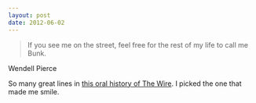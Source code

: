 ```yaml
---
layout: post
date: 2012-06-02
---
```


>If you see me on the street, feel free for the rest of my life to call me Bunk.

Wendell Pierce 

So many great lines in [this oral history of The Wire](http://www.maxim.com/tv/maxim-interrogates-the-makers-and-stars-of-the-wire). I picked the one that made me smile.
